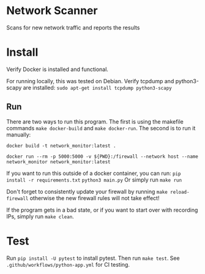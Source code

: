 # Network Scanner
Scans for new network traffic and reports the results

# Install
Verify Docker is installed and functional.

For running locally, this was tested on Debian. Verify tcpdump and python3-scapy are installed: `sudo apt-get install tcpdump python3-scapy`

## Run
There are two ways to run this program. The first is using the makefile commands `make docker-build` and `make docker-run`. The second is to run it manually:

`docker build -t network_monitor:latest .`

`docker run --rm -p 5000:5000 -v ${PWD}:/firewall --network host --name network_monitor network_monitor:latest`

If you want to run this outside of a docker container, you can run:
`pip install -r requirements.txt`
`python3 main.py`
Or simply run `make run`

Don't forget to consistently update your firewall by running `make reload-firewall` otherwise the new firewall rules will not take effect!

If the program gets in a bad state, or if you want to start over with recording IPs, simply run `make clean`.

# Test
Run `pip install -U pytest` to install pytest. Then run `make test`.
See `.github/workflows/python-app.yml` for CI testing.
